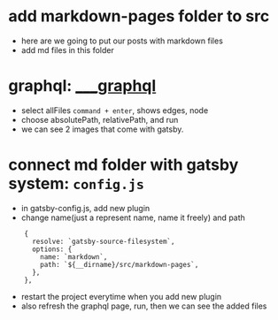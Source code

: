 # add markdown-pages folder to src
- here are we going to put our posts with markdown files
- add md files in this folder

# graphql: [___graphql](http://localhost:8000/___graphql)

- select allFiles ```command + enter```, shows edges, node
- choose absolutePath, relativePath, and run
- we can see 2 images that come with gatsby.

# connect md folder with gatsby system: ```config.js```
- in gatsby-config.js, add new plugin
- change name(just a represent name, name it freely) and path
```
    {
      resolve: `gatsby-source-filesystem`,
      options: {
        name: `markdown`,
        path: `${__dirname}/src/markdown-pages`,
      },
    },
```
- restart the project everytime when you add new plugin
- also refresh the graphql page, run, then we can see the added files 
